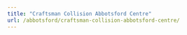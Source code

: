 ```yaml
---
title: "Craftsman Collision Abbotsford Centre"
url: /abbotsford/craftsman-collision-abbotsford-centre/
---
```

